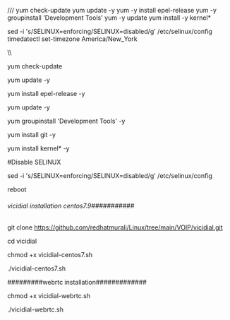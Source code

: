 
///
yum check-update
yum update -y
yum -y install epel-release
yum -y groupinstall 'Development Tools'
yum -y update
yum install -y kernel*

sed -i 's/SELINUX=enforcing/SELINUX=disabled/g' /etc/selinux/config
timedatectl set-timezone America/New_York

\\\\

yum check-update

yum update -y

yum install epel-release -y

yum update -y

yum groupinstall 'Development Tools' -y

yum install git -y

yum install kernel* -y

#Disable SELINUX

sed -i 's/SELINUX=enforcing/SELINUX=disabled/g' /etc/selinux/config   

reboot

###### vicidial installation centos7.9###########

git clone https://github.com/redhatmurali/Linux/tree/main/VOIP/vicidial.git

cd vicidial

chmod +x vicidial-centos7.sh

./vicidial-centos7.sh

#########webrtc installation#############

chmod +x vicidial-webrtc.sh

./vicidial-webrtc.sh

